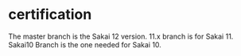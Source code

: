 # certification

The master branch is the Sakai 12 version.
11.x branch is for Sakai 11.
Sakai10 Branch is the one needed for Sakai 10.
